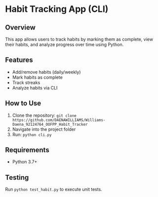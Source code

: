 # Habit Tracking App (CLI)

## Overview
This app allows users to track habits by marking them as complete, view their habits, and analyze progress over time using Python.

## Features
- Add/remove habits (daily/weekly)
- Mark habits as complete
- Track streaks
- Analyze habits via CLI

## How to Use
1. Clone the repository: `git clone https://github.com/DAENAWILLIAMS/Williams-Daena_92124764_OOFPP_Habit_Tracker`
2. Navigate into the project folder
3. Run: `python cli.py`

## Requirements
- Python 3.7+

## Testing
Run `python test_habit.py` to execute unit tests.
